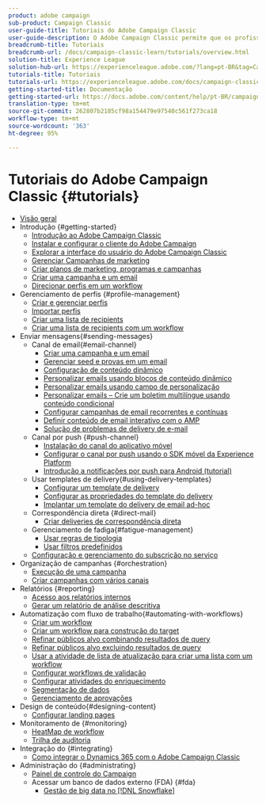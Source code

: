 ```yaml
---
product: adobe campaign
sub-product: Campaign Classic
user-guide-title: Tutoriais do Adobe Campaign Classic
user-guide-description: O Adobe Campaign Classic permite que os profissionais de marketing criem experiências de clientes em vários canais e fornece um ambiente para a orquestração visual de campanhas, o gerenciamento de interação em tempo real e a execução em vários canais.
breadcrumb-title: Tutoriais
breadcrumb-url: /docs/campaign-classic-learn/tutorials/overview.html
solution-title: Experience League
solution-hub-url: https://experienceleague.adobe.com/?lang=pt-BR&tag=Campaign+Classic#recommended/solutions/campaign
tutorials-title: Tutoriais
tutorials-url: https://experienceleague.adobe.com/docs/campaign-classic-learn/tutorials/overview.html?lang=pt-BR
getting-started-title: Documentação
getting-started-url: https://docs.adobe.com/content/help/pt-BR/campaign-classic/using/getting-started/starting-with-adobe-campaign/about-adobe-campaign-classic.html
translation-type: tm+mt
source-git-commit: 262807b2185cf98a154479e97540c561f273ca18
workflow-type: tm+mt
source-wordcount: '363'
ht-degree: 95%

---
```



# Tutoriais do Adobe Campaign Classic {#tutorials}

+ [Visão geral](/help/overview.md)
+ Introdução {#getting-started}
   + [Introdução ao Adobe Campaign Classic](/help/getting-started/introduction-to-adobe-campaign-classic.md)
   + [Instalar e configurar o cliente do Adobe Campaign](/help/getting-started/install-and-setup-the-adobe-campaign-client.md)
   + [Explorar a interface do usuário do Adobe Campaign Classic](/help/getting-started/exploring-the-adobe-campaign-classic-user-interface.md)
   + [Gerenciar Campanhas de marketing](/help/getting-started/managing-marketing-campaigns.md)
   + [Criar planos de marketing, programas e campanhas](/help/getting-started/creating-a-marketing-plan-programs-and-campaigns.md)
   + [Criar uma campanha e um email](https://experienceleague.adobe.com/docs/campaign-classic-learn/tutorials/sending-messages/email-channel/creating-a-campaign-and-an-email.html?lang=pt-BR)
   + [Direcionar perfis em um workflow](/help/getting-started/targeting-profiles-in-a-workflow.md)
+ Gerenciamento de perfis {#profile-management}
   + [Criar e gerenciar perfis](/help/profile-management/create-and-manage-profiles.md)
   + [Importar perfis](/help/data-management/importing-profiles.md)
   + [Criar uma lista de recipients](/help/profile-management/creating-a-list-of-recipients.md)
   + [Criar uma lista de recipients com um workflow](/help/profile-management/creating-a-list-of-recipients-with-a-workflow.md)
+ Enviar mensagens{#sending-messages}
   + Canal de email{#email-channel}
      + [Criar uma campanha e um email](/help/getting-started/creating-a-campaign-and-an-email.md)
      + [Gerenciar seed e provas em um email](/help/sending-messages/email-channel/managing-seed-and-proofs.md)
      + [Configuração de conteúdo dinâmico](/help/sending-messages/email-channel/configuring-dynamic-content.md)
      + [Personalizar emails usando blocos de conteúdo dinâmico](/help/sending-messages/email-channel/personalization-with-dynamic-content-blocks.md)
      + [Personalizar emails usando campo de personalização](/help/sending-messages/email-channel/personalizing-emails-using-personalization-fields.md)
      + [Personalizar emails – Crie um boletim multilíngue usando conteúdo condicional](/help/sending-messages/email-channel/personalizing-emails-create-a-multi-lingual-newsletter-using-conditional-content.md)
      + [Configurar campanhas de email recorrentes e contínuas](/help/sending-messages/recurring-deliveries.md)
      + [Definir conteúdo de email interativo com o AMP](/help/sending-messages/email-channel/defining-interactive-email-content-with-amp.md)
      + [Solução de problemas de delivery de e-mail](/help/sending-messages/email-channel/troubleshooting-email-delivery-issues.md)
   + Canal por push {#push-channel}
      + [Instalação do canal do aplicativo móvel](/help/sending-messages/mobile-channel/installing-the-mobile-app-channel.md)
      + [Configurar o canal por push usando o SDK móvel da Experience Platform](/help/sending-messages/mobile-channel/configure-push-using-aep-mobile-sdk.md)
      + [Introdução a notificações por push para Android (tutorial)](https://experienceleague.adobe.com/docs/campaign-classic-learn/getting-started-with-push-notifications-for-android/introduction.html?lang=pt-BR)
   + Usar templates de delivery{#using-delivery-templates}
      + [Configurar um template de delivery](/help/sending-messages/using-delivery-templates/configuring-a-delivery-template.md)
      + [Configurar as propriedades do template do delivery](/help/sending-messages/using-delivery-templates/setting-delivery-template-properties.md)
      + [Implantar um template do delivery de email ad-hoc](/help/sending-messages/using-delivery-templates/deploying-ad-hoc-email-delivery-template.md)
   + Correspondência direta {#direct-mail}
      + [Criar deliveries de correspondência direta](/help/sending-messages/direct-mail/creating-direct-mail-deliveries.md)
   + Gerenciamento de fadiga{#fatigue-management}
      + [Usar regras de tipologia](/help/sending-messages/fatigue-management/typology-rules-for-fatigue-management.md)
      + [Usar filtros predefinidos](/help/sending-messages/fatigue-management/fatigue-management-using-filters.md)
   + [Configuração e gerenciamento do subscrição no serviço](/help/sending-messages/configuring-and-managing-subscription-services.md)
+ Organização de campanhas {#orchestration}
   + [Execução de uma campanha](/help/orchestrating-campaigns/executing-a-campaign.md)
   + [Criar campanhas com vários canais](/help/orchestrating-campaigns/multi-channel-campaigns.md)
+ Relatórios {#reporting}
   + [Acesso aos relatórios internos](/help/reporting/accessing-built-in-reports.md)
   + [Gerar um relatório de análise descritiva](/help/reporting/generating-a-descriptive-analysis-report.md)
+ Automatização com fluxo de trabalho{#automating-with-workflows}
   + [Criar um workflow](/help/automating-with-workflows/creating-a-workflow.md)
   + [Criar um workflow para construção do target](/help/automating-with-workflows/creating-a-targeting-workflow.md)
   + [Refinar públicos alvo combinando resultados de query](/help/automating-with-workflows/refining-targets-by-combining-query-results.md)
   + [Refinar públicos alvo excluindo resultados de query](/help/automating-with-workflows/refining-targets-by-excluding-query-results.md)
   + [Usar a atividade de lista de atualização para criar uma lista com um workflow](/help/automating-with-workflows/using-the-update-list-activity.md)
   + [Configurar workflows de validação](/help/automating-with-workflows/validation-flow-configuration.md)
   + [Configurar atividades do enriquecimento](/help/automating-with-workflows/enrichment-activity.md)
   + [Segmentação de dados](/help/data-management/data-segmentation.md)
   + [Gerenciamento de aprovações](/help/automating-with-workflows/managing-approvals.md)
+ Design de conteúdo{#designing-content}
   + [Configurar landing pages](/help/designing-content/configure-landingpages.md)
+ Monitoramento de {#monitoring}
   + [HeatMap de workflow](/help/monitoring-campaign-classic/workflow-heatmap.md)
   + [Trilha de auditoria](/help/monitoring-campaign-classic/audit-trail.md)
+ Integração do {#integrating}
   + [Como integrar o Dynamics 365 com o Adobe Campaign Classic](/help/integrations/dynamics365-integration.md)
+ Administração do {#administrating}
   + [Painel de controle do Campaign](https://experienceleague.adobe.com/docs/campaign-classic-learn/control-panel/control-panel-overview.html?lang=pt-BR)
   + Acessar um banco de dados externo (FDA) {#fda}
      + [Gestão de big data no [!DNL Snowflake]](/help/administrating/snowflake/big-data-segmentation-on-snowflake.md)